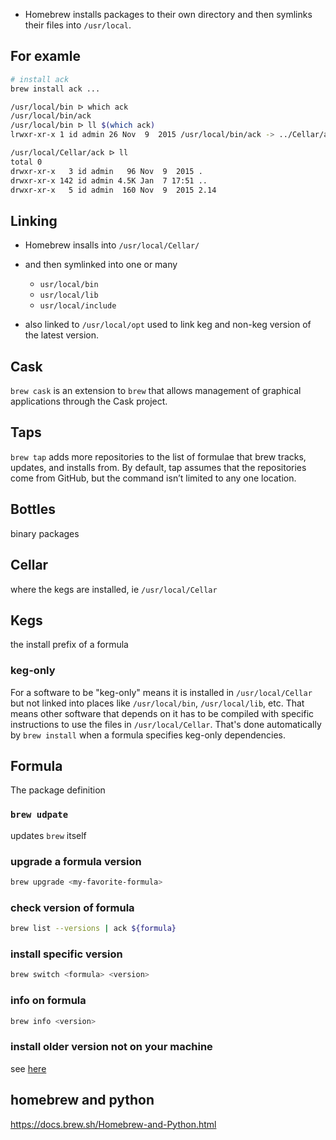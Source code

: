 
* Homebrew installs packages to their own directory and then symlinks their files
into `/usr/local`.

## For examle
```bash
# install ack
brew install ack ...

/usr/local/bin ᐅ which ack
/usr/local/bin/ack
/usr/local/bin ᐅ ll $(which ack)
lrwxr-xr-x 1 id admin 26 Nov  9  2015 /usr/local/bin/ack -> ../Cellar/ack/2.14/bin/ack

/usr/local/Cellar/ack ᐅ ll
total 0
drwxr-xr-x   3 id admin   96 Nov  9  2015 .
drwxr-xr-x 142 id admin 4.5K Jan  7 17:51 ..
drwxr-xr-x   5 id admin  160 Nov  9  2015 2.14

```

## Linking

* Homebrew insalls into `/usr/local/Cellar/`
* and then symlinked into one or many 
  * `usr/local/bin`
  * `usr/local/lib`
  * `usr/local/include`


* also linked to `/usr/local/opt`
used to link keg and non-keg version of the latest version.

## Cask

`brew cask` is an extension to `brew` that allows management of graphical
applications through the Cask project.

## Taps

`brew tap` adds more repositories to the list of formulae that brew tracks,
updates, and installs from. By default, tap assumes that the repositories come
from GitHub, but the command isn’t limited to any one location.

## Bottles

binary packages

## Cellar

where the kegs are installed, ie `/usr/local/Cellar`

## Kegs

the install prefix of a formula

### keg-only

For a software to be "keg-only" means it is installed in `/usr/local/Cellar` but
not linked into places like `/usr/local/bin`, `/usr/local/lib`, etc. That means
other software that depends on it has to be compiled with specific instructions
to use the files in `/usr/local/Cellar`. That's done automatically by `brew
install` when a formula specifies keg-only dependencies.

## Formula

The package definition

### `brew udpate`

updates `brew` itself

### upgrade a formula version
```bash
brew upgrade <my-favorite-formula>
```

### check version of formula
```bash
brew list --versions | ack ${formula}
```

### install specific version
```bash
brew switch <formula> <version>
```

### info on formula
```bash
brew info <version>
```

### install older version not on your machine
see [here](https://stackoverflow.com/questions/39187812/homebrew-how-to-install-older-versions)

## homebrew and python
https://docs.brew.sh/Homebrew-and-Python.html
